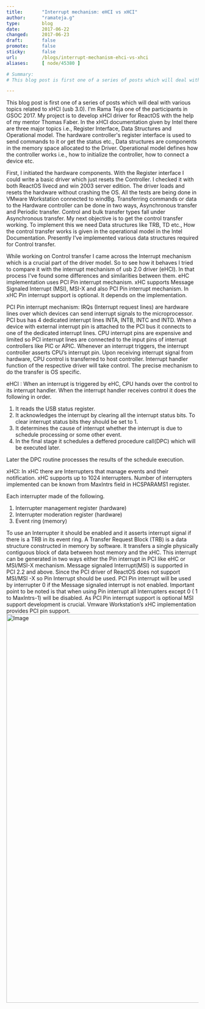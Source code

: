 ```yaml
---
title:       "Interrupt mechanism: eHCI vs xHCI"
author:      "ramateja.g"
type:        blog
date:        2017-06-22
changed:     2017-06-23
draft:       false
promote:     false
sticky:      false
url:         /blogs/interrupt-mechanism-ehci-vs-xhci
aliases:     [ node/45380 ]

# Summary:
# This blog post is first one of a series of posts which will deal with various topics related to xHCI (usb 3.0). I'm Rama Teja one of the participants in GSOC 2017. My project is to develop xHCI driver for ReactOS with the help of my mentor Thomas Faber. In the xHCI documentation given by Intel there are three major topics i.e., Register Interface, Data Structures and Operational model. The hardware controller's register interface is used to send commands to it or get the status etc., Data structures are components in the memory space allocated to the Driver. Operational model defines how the controller works i.e., how to initialize the controller, how to connect a device etc. 

---
```

This blog post is first one of a series of posts which will deal with various topics related to xHCI (usb 3.0). I'm Rama Teja one of the participants in GSOC 2017. My project is to develop xHCI driver for ReactOS with the help of my mentor Thomas Faber. 
In the xHCI documentation given by Intel there are three major topics i.e., Register Interface, Data Structures and Operational model. The hardware controller's register interface is used to send commands to it or get the status etc., Data structures are components in the memory space allocated to the Driver. Operational model defines how the controller works i.e., how to initialize the controller, how to connect a device etc. 

First, I initiated the hardware components. With the Register interface I could write a basic driver which just resets the Controller. I checked it with both ReactOS livecd and win 2003 server edition. The driver loads and resets the hardware without crashing the OS. All the tests are being done in VMware Workstation connected to windBg.
Transferring commands or data to the Hardware controller can be done in two ways, Asynchronous transfer and Periodic transfer. Control and bulk transfer types fall under Asynchronous transfer. My next objective is to get the control transfer working. To implement this we need Data structures like TRB, TD etc., How the control transfer works is given in the operational model in the Intel Documentation. Presently I've implemented various data structures required for Control transfer.
 
While working on Control transfer I came across the Interrupt mechanism which is a crucial part of the driver model. So to see how it behaves I tried to compare it with the interrupt mechanism of usb 2.0 driver (eHCI). In that process I've found some differences and similarities between them. 
eHC implementation uses PCI Pin interrupt mechanism. xHC supports Message Signaled Interrupt (MSI), MSI-X and also PCI Pin interrupt mechanism. In xHC Pin interrupt support is optional. It depends on the implementation.

PCI Pin interrupt mechanism:
IRQs (Interrupt request lines) are hardware lines over which devices can send interrupt signals to the microprocessor. PCI bus has 4 dedicated interrupt lines INTA, INTB, INTC and INTD. When a device with external interrupt pin is attached to the PCI bus it connects to one of the dedicated interrupt lines. 
CPU interrupt pins are expensive and limited so PCI interrupt lines are connected to the input pins of interrupt controllers like PIC or APIC. Whenever an interrupt triggers, the interrupt controller asserts CPU’s interrupt pin. Upon receiving interrupt signal from hardware, CPU control is transferred to host controller. Interrupt handler function of the respective driver will take control. The precise mechanism to do the transfer is OS specific. 

eHCI : 
When an interrupt is triggered by eHC, CPU hands over the control to its interrupt handler. When the interrupt handler receives control it does the following in order.

1. It reads the USB status register. 
2. It acknowledges the interrupt by clearing all the interrupt status bits. To clear interrupt status bits they should be set to 1.
3. It determines the cause of interrupt whether the interrupt is due to schedule processing or some other event.
4. In the final stage it schedules a deffered procedure call(DPC) which will be executed later.

Later the DPC routine processes the results of the schedule execution.

xHCI:
In xHC there are Interrupters that manage events and their notification. xHC supports up to 1024 interrupters. Number of interrupters implemented can be known from MaxIntrs field in HCSPARAMS1 register. 

Each interrupter made of the following.
1. Interrupter management register (hardware)
2. Interrupter moderation register (hardware)
3. Event ring (memory)

To use an Interrupter it should be enabled and it asserts interrupt signal if there is a TRB in its event ring. A Transfer Request Block (TRB) is a data structure constructed in memory by software. It transfers a single physically contiguous block of data between host memory and the xHC. 
This interrupt can be generated in two ways either the Pin interrupt in PCI like eHC or MSI/MSI-X mechanism. Message signaled Interrupt(MSI) is supported in PCI 2.2 and above. Since the PCI driver of ReactOS does not support MSI/MSI -X so Pin Interrupt should be used. 
PCI Pin interrupt will be used by interrupter 0 if the Message signaled interrupt is not enabled. Important point to be noted is that when using Pin interrupt all Interrupters except 0 ( 1 to MaxIntrs-1) will be disabled. As PCI Pin interrupt support is optional MSI support development is crucial. Vmware Workstation’s xHC implementation provides PCI pin support. 	
<img src="/sites/default/files/imagepicker/49141/blog_1.png" alt="Image"  class="imgp_img" width="1808" height="1017" />
